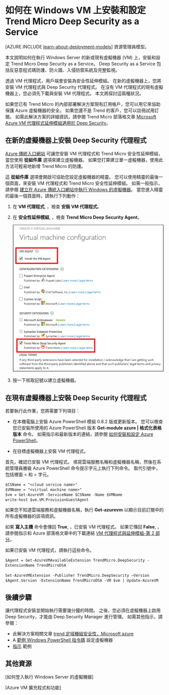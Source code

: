 <properties
    pageTitle="在 VM 上安裝 Trend Micro Deep Security | Microsoft Azure"
    description="本文說明如何在 Azure 中，在以傳統部署模型建立的 VM 上安裝和設定 Trend Micro 安全性。"
    services="virtual-machines"
    documentationCenter=""
    authors="dsk-2015"
    manager="timlt"
    editor=""
    tags="azure-service-management"/>

<tags
    ms.service="virtual-machines"
    ms.workload="infrastructure-services"
    ms.tgt_pltfrm="vm-multiple"
    ms.devlang="na"
    ms.topic="article"
    ms.date="10/14/2015"
    ms.author="dkshir"/>


# 如何在 Windows VM 上安裝和設定 Trend Micro Deep Security as a Service

[AZURE.INCLUDE [learn-about-deployment-models](../../includes/learn-about-deployment-models-classic-include.md)] 資源管理員模型。


本文說明如何在執行 Windows Server 的新或現有虛擬機器 (VM) 上，安裝和設定 Trend Micro Deep Security as a Service。 Deep Security as a Service 包括反惡意程式碼防護、防火牆、入侵防禦系統及完整監視。

透過 VM 代理程式，用戶端會安裝為安全性延伸模組。 在新的虛擬機器上，您將安裝 VM 代理程式與 Deep Security 代理程式。 在沒有 VM 代理程式的現有虛擬機器上，您必須先下載與安裝 VM 代理程式。 本文將探討這兩種狀況。

如果您已有 Trend Micro 的內部部署解決方案現有訂用帳戶，您可以用它來協助保護 Azure 虛擬機器的安全。 如果您還不是 Trend 的客戶，您可以註冊試用訂閱。 如需此解決方案的詳細資訊，請參閱 Trend Micro 部落格文章 [Microsoft Azure VM 代理程式延伸模組適用於 Deep Security](http://go.microsoft.com/fwlink/p/?LinkId=403945)。

## 在新的虛擬機器上安裝 Deep Security 代理程式

 [Azure 傳統入口網站](http://manage.windowsazure.com) 可讓您安裝 VM 代理程式和 Trend Micro 安全性延伸模組，當您使用 **從組件庫** 選項來建立虛擬機器。 如果您打算建立單一虛擬機器，使用此方法可輕易地新增 Trend Micro 的防護。

這 **從組件庫** 選項會開啟可協助您設定虛擬機器的精靈。 您可以使用精靈的最後一個頁面，來安裝 VM 代理程式和 Trend Micro 安全性延伸模組。 如需一般指示，請參閱 [建立在 Azure 傳統入口網站中執行 Windows 的虛擬機器](virtual-machines-windows-tutorial-classic-portal.md)。 當您進入精靈的最後一個頁面時，請執行下列動作：

1.  在 **VM 代理程式**, ，檢查 **安裝 VM 代理程式**。

2.  在 **安全性延伸模組**, ，檢查 **Trend Micro Deep Security Agent**。

    ![Install the VM Agent and the Deep Security Agent](./media/virtual-machines-install-trend/InstallVMAgentandTrend.png)

3.  按一下核取記號以建立虛擬機器。

## 在現有虛擬機器上安裝 Deep Security 代理程式

若要執行此作業，您將需要下列項目：

- 在本機電腦上安裝 Azure PowerShell 模組 0.8.2 版或更新版本。 您可以檢查您已安裝所使用的 Azure PowerShell 版本 **Get-module azure | 格式化表格版本** 命令。 如需指示和最新版本的連結，請參閱 [如何安裝和設定 Azure PowerShell](../install-configure-powershell.md)。

- 在目標虛擬機器上安裝 VM 代理程式。

首先，確認已安裝 VM 代理程式。 填寫雲端服務名稱和虛擬機器名稱，然後在系統管理員層級 Azure PowerShell 命令提示字元上執行下列命令。 取代引號中，包括裡面 < 和 > 字元。

    $CSName = "<cloud service name>"
    $VMName = "<virtual machine name>"
    $vm = Get-AzureVM -ServiceName $CSName -Name $VMName
    write-host $vm.VM.ProvisionGuestAgent

如果您不知道雲端服務和虛擬機器名稱，執行 **Get-azurevm** 以顯示目前訂閱中的所有虛擬機器的該項資訊。

如果 **寫入主機** 命令會傳回 **True**, ，已安裝 VM 代理程式。 如果它傳回 **False**, ，請參閱指示和 Azure 部落格文章中的下載連結 [VM 代理程式與延伸模組-第 2 部分](http://go.microsoft.com/fwlink/p/?LinkId=403947)。

如果已安裝 VM 代理程式，請執行這些命令。

    $Agent = Get-AzureVMAvailableExtension TrendMicro.DeepSecurity -ExtensionName TrendMicroDSA

    Set-AzureVMExtension -Publisher TrendMicro.DeepSecurity –Version $Agent.Version -ExtensionName TrendMicroDSA -VM $vm | Update-AzureVM

## 後續步驟

讓代理程式安裝並開始執行需要幾分鐘的時間。 之後，您必須在虛擬機器上啟用 Deep Security，才能由 Deep Security Manager 進行管理。 如需其他指示，請參閱：

- 此解決方案相關文章 [trend 定域機組安全性，Microsoft azure](http://go.microsoft.com/fwlink/?LinkId=404101)
- A [範例 Windows PowerShell 指令碼](http://go.microsoft.com/fwlink/?LinkId=404100) 設定虛擬機器
- [指示](http://go.microsoft.com/fwlink/?LinkId=404099)  範例

## 其他資源

[如何登入執行 Windows Server 的虛擬機器]

[Azure VM 擴充程式和功能]


<!--Link references-->
[How to log on to a virtual machine running Windows Server]: virtual-machines-log-on-windows-server.md
[Azure VM Extensions and features]: http://go.microsoft.com/fwlink/p/?linkid=390493&clcid=0x409


